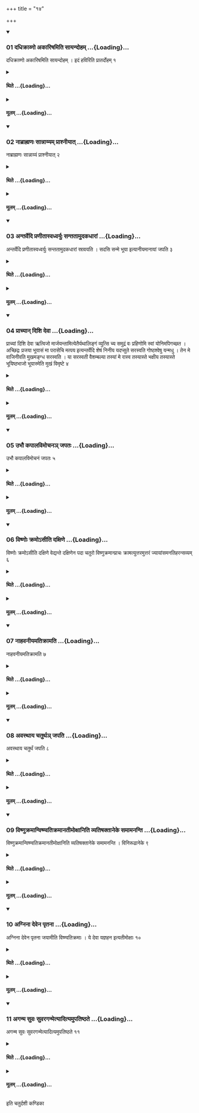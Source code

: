 +++
title = "१४"

+++

<div class="js_include" includetitle="true" newlevelforh1="3" unfilled url="/vedAH_yajuH/taittirIyam/sUtram/ApastambaH/shrautam/vishvAsa-prastutiH/04/14/01_dadhikrAvNo_akAriShamiti_sAyandoham.md">
<details open><summary><h3>01 दधिक्राव्णो अकारिषमिति सायन्दोहम् ...{Loading}...</h3></summary>

दधिक्राव्णो अकारिषमिति सायन्दोहम् । इदं हविरिति प्रातर्दोहम् १
</details>
</div>
<div class="js_include collapsed" newlevelforh1="4" title="थिते" unfilled url="/vedAH_yajuH/taittirIyam/sUtram/ApastambaH/shrautam/thite/04/14/01_dadhikrAvNo_akAriShamiti_sAyandoham.md">
<details><summary><h4>थिते ...{Loading}...</h4></summary>

दधिक्राव्णो अकारिषमिति सायन्दोहम् । इदं हविरिति प्रातर्दोहम् १
</details>
</div>
<div class="js_include collapsed" newlevelforh1="4" title="मूलम्" unfilled url="/vedAH_yajuH/taittirIyam/sUtram/ApastambaH/shrautam/mUlam/04/14/01_dadhikrAvNo_akAriShamiti_sAyandoham.md">
<details><summary><h4>मूलम् ...{Loading}...</h4></summary>

दधिक्राव्णो अकारिषमिति सायन्दोहम् । इदं हविरिति प्रातर्दोहम् १
</details>
</div>
<div class="js_include" includetitle="true" newlevelforh1="3" unfilled url="/vedAH_yajuH/taittirIyam/sUtram/ApastambaH/shrautam/vishvAsa-prastutiH/04/14/02_nAbrAhmaNaH_sAnnAyyam_prAshnIyAt.md">
<details open><summary><h3>02 नाब्राह्मणः सान्नाय्यम् प्राश्नीयात् ...{Loading}...</h3></summary>

नाब्राह्मणः सान्नाय्यं प्राश्नीयात् २
</details>
</div>
<div class="js_include collapsed" newlevelforh1="4" title="थिते" unfilled url="/vedAH_yajuH/taittirIyam/sUtram/ApastambaH/shrautam/thite/04/14/02_nAbrAhmaNaH_sAnnAyyam_prAshnIyAt.md">
<details><summary><h4>थिते ...{Loading}...</h4></summary>

नाब्राह्मणः सान्नाय्यं प्राश्नीयात् २
</details>
</div>
<div class="js_include collapsed" newlevelforh1="4" title="मूलम्" unfilled url="/vedAH_yajuH/taittirIyam/sUtram/ApastambaH/shrautam/mUlam/04/14/02_nAbrAhmaNaH_sAnnAyyam_prAshnIyAt.md">
<details><summary><h4>मूलम् ...{Loading}...</h4></summary>

नाब्राह्मणः सान्नाय्यं प्राश्नीयात् २
</details>
</div>
<div class="js_include" includetitle="true" newlevelforh1="3" unfilled url="/vedAH_yajuH/taittirIyam/sUtram/ApastambaH/shrautam/vishvAsa-prastutiH/04/14/03_antarvedi_praNItAsvadhvaryuH_santatAmudakadhArAM.md">
<details open><summary><h3>03 अन्तर्वेदि प्रणीतास्वध्वर्युः सन्ततामुदकधारां ...{Loading}...</h3></summary>

अन्तर्वेदि प्रणीतास्वध्वर्युः सन्ततामुदकधारां स्रावयति । सदसि सन्मे भूया इत्यानीयमानायां जपति ३
</details>
</div>
<div class="js_include collapsed" newlevelforh1="4" title="थिते" unfilled url="/vedAH_yajuH/taittirIyam/sUtram/ApastambaH/shrautam/thite/04/14/03_antarvedi_praNItAsvadhvaryuH_santatAmudakadhArAM.md">
<details><summary><h4>थिते ...{Loading}...</h4></summary>

अन्तर्वेदि प्रणीतास्वध्वर्युः सन्ततामुदकधारां स्रावयति । सदसि सन्मे भूया इत्यानीयमानायां जपति ३
</details>
</div>
<div class="js_include collapsed" newlevelforh1="4" title="मूलम्" unfilled url="/vedAH_yajuH/taittirIyam/sUtram/ApastambaH/shrautam/mUlam/04/14/03_antarvedi_praNItAsvadhvaryuH_santatAmudakadhArAM.md">
<details><summary><h4>मूलम् ...{Loading}...</h4></summary>

अन्तर्वेदि प्रणीतास्वध्वर्युः सन्ततामुदकधारां स्रावयति । सदसि सन्मे भूया इत्यानीयमानायां जपति ३
</details>
</div>
<div class="js_include" includetitle="true" newlevelforh1="3" unfilled url="/vedAH_yajuH/taittirIyam/sUtram/ApastambaH/shrautam/vishvAsa-prastutiH/04/14/04_prAchyAn_dishi_devA.md">
<details open><summary><h3>04 प्राच्यान् दिशि देवा ...{Loading}...</h3></summary>

प्राच्यां दिशि देवा ऋत्विजो मार्जयन्तामित्येतैर्यथालिङ्गं व्युत्सि च्य समुद्रं वः प्रहिणोमि स्वां योनिमपिगच्छत । अच्छिद्रः प्रजया भूयासं मा परासेचि मत्पय इत्यन्तर्वेदि शेषं निनीय यदप्सुते सरस्वति गोष्ठश्वेषु यन्मधु । तेन मे वाजिनीवति मुखमङ्ग्ध सरस्वति । या सरस्वती वैशम्बल्या तस्यां मे रास्व तस्यास्ते भक्षीय तस्यास्ते भूयिष्ठभाजो भूयास्मेति मुखं विमृष्टे ४
</details>
</div>
<div class="js_include collapsed" newlevelforh1="4" title="थिते" unfilled url="/vedAH_yajuH/taittirIyam/sUtram/ApastambaH/shrautam/thite/04/14/04_prAchyAn_dishi_devA.md">
<details><summary><h4>थिते ...{Loading}...</h4></summary>

प्राच्यां दिशि देवा ऋत्विजो मार्जयन्तामित्येतैर्यथालिङ्गं व्युत्सि च्य समुद्रं वः प्रहिणोमि स्वां योनिमपिगच्छत । अच्छिद्रः प्रजया भूयासं मा परासेचि मत्पय इत्यन्तर्वेदि शेषं निनीय यदप्सुते सरस्वति गोष्ठश्वेषु यन्मधु । तेन मे वाजिनीवति मुखमङ्ग्ध सरस्वति । या सरस्वती वैशम्बल्या तस्यां मे रास्व तस्यास्ते भक्षीय तस्यास्ते भूयिष्ठभाजो भूयास्मेति मुखं विमृष्टे ४
</details>
</div>
<div class="js_include collapsed" newlevelforh1="4" title="मूलम्" unfilled url="/vedAH_yajuH/taittirIyam/sUtram/ApastambaH/shrautam/mUlam/04/14/04_prAchyAn_dishi_devA.md">
<details><summary><h4>मूलम् ...{Loading}...</h4></summary>

प्राच्यां दिशि देवा ऋत्विजो मार्जयन्तामित्येतैर्यथालिङ्गं व्युत्सि च्य समुद्रं वः प्रहिणोमि स्वां योनिमपिगच्छत । अच्छिद्रः प्रजया भूयासं मा परासेचि मत्पय इत्यन्तर्वेदि शेषं निनीय यदप्सुते सरस्वति गोष्ठश्वेषु यन्मधु । तेन मे वाजिनीवति मुखमङ्ग्ध सरस्वति । या सरस्वती वैशम्बल्या तस्यां मे रास्व तस्यास्ते भक्षीय तस्यास्ते भूयिष्ठभाजो भूयास्मेति मुखं विमृष्टे ४
</details>
</div>
<div class="js_include" includetitle="true" newlevelforh1="3" unfilled url="/vedAH_yajuH/taittirIyam/sUtram/ApastambaH/shrautam/vishvAsa-prastutiH/04/14/05_ubhau_kapAlavimochana~n_japataH.md">
<details open><summary><h3>05 उभौ कपालविमोचनञ् जपतः ...{Loading}...</h3></summary>

उभौ कपालविमोचनं जपतः ५
</details>
</div>
<div class="js_include collapsed" newlevelforh1="4" title="थिते" unfilled url="/vedAH_yajuH/taittirIyam/sUtram/ApastambaH/shrautam/thite/04/14/05_ubhau_kapAlavimochana~n_japataH.md">
<details><summary><h4>थिते ...{Loading}...</h4></summary>

उभौ कपालविमोचनं जपतः ५
</details>
</div>
<div class="js_include collapsed" newlevelforh1="4" title="मूलम्" unfilled url="/vedAH_yajuH/taittirIyam/sUtram/ApastambaH/shrautam/mUlam/04/14/05_ubhau_kapAlavimochana~n_japataH.md">
<details><summary><h4>मूलम् ...{Loading}...</h4></summary>

उभौ कपालविमोचनं जपतः ५
</details>
</div>
<div class="js_include" includetitle="true" newlevelforh1="3" unfilled url="/vedAH_yajuH/taittirIyam/sUtram/ApastambaH/shrautam/vishvAsa-prastutiH/04/14/06_viShNoH_kramo-sIti_daxiNe.md">
<details open><summary><h3>06 विष्णोः क्रमोऽसीति दक्षिणे ...{Loading}...</h3></summary>

विष्णोः क्रमोऽसीति दक्षिणे वेद्यन्ते दक्षिणेन पदा चतुरो विष्णुक्रमान्प्राचः क्रामत्युत्तरमुत्तरं ज्यायांसमनतिहरन्सव्यम् ६
</details>
</div>
<div class="js_include collapsed" newlevelforh1="4" title="थिते" unfilled url="/vedAH_yajuH/taittirIyam/sUtram/ApastambaH/shrautam/thite/04/14/06_viShNoH_kramo-sIti_daxiNe.md">
<details><summary><h4>थिते ...{Loading}...</h4></summary>

विष्णोः क्रमोऽसीति दक्षिणे वेद्यन्ते दक्षिणेन पदा चतुरो विष्णुक्रमान्प्राचः क्रामत्युत्तरमुत्तरं ज्यायांसमनतिहरन्सव्यम् ६
</details>
</div>
<div class="js_include collapsed" newlevelforh1="4" title="मूलम्" unfilled url="/vedAH_yajuH/taittirIyam/sUtram/ApastambaH/shrautam/mUlam/04/14/06_viShNoH_kramo-sIti_daxiNe.md">
<details><summary><h4>मूलम् ...{Loading}...</h4></summary>

विष्णोः क्रमोऽसीति दक्षिणे वेद्यन्ते दक्षिणेन पदा चतुरो विष्णुक्रमान्प्राचः क्रामत्युत्तरमुत्तरं ज्यायांसमनतिहरन्सव्यम् ६
</details>
</div>
<div class="js_include" includetitle="true" newlevelforh1="3" unfilled url="/vedAH_yajuH/taittirIyam/sUtram/ApastambaH/shrautam/vishvAsa-prastutiH/04/14/07_nAhavanIyamatikrAmati.md">
<details open><summary><h3>07 नाहवनीयमतिक्रामति ...{Loading}...</h3></summary>

नाहवनीयमतिक्रामति ७
</details>
</div>
<div class="js_include collapsed" newlevelforh1="4" title="थिते" unfilled url="/vedAH_yajuH/taittirIyam/sUtram/ApastambaH/shrautam/thite/04/14/07_nAhavanIyamatikrAmati.md">
<details><summary><h4>थिते ...{Loading}...</h4></summary>

नाहवनीयमतिक्रामति ७
</details>
</div>
<div class="js_include collapsed" newlevelforh1="4" title="मूलम्" unfilled url="/vedAH_yajuH/taittirIyam/sUtram/ApastambaH/shrautam/mUlam/04/14/07_nAhavanIyamatikrAmati.md">
<details><summary><h4>मूलम् ...{Loading}...</h4></summary>

नाहवनीयमतिक्रामति ७
</details>
</div>
<div class="js_include" includetitle="true" newlevelforh1="3" unfilled url="/vedAH_yajuH/taittirIyam/sUtram/ApastambaH/shrautam/vishvAsa-prastutiH/04/14/08_avasthAya_chaturtha~n_japati.md">
<details open><summary><h3>08 अवस्थाय चतुर्थञ् जपति ...{Loading}...</h3></summary>

अवस्थाय चतुर्थं जपति ८
</details>
</div>
<div class="js_include collapsed" newlevelforh1="4" title="थिते" unfilled url="/vedAH_yajuH/taittirIyam/sUtram/ApastambaH/shrautam/thite/04/14/08_avasthAya_chaturtha~n_japati.md">
<details><summary><h4>थिते ...{Loading}...</h4></summary>

अवस्थाय चतुर्थं जपति ८
</details>
</div>
<div class="js_include collapsed" newlevelforh1="4" title="मूलम्" unfilled url="/vedAH_yajuH/taittirIyam/sUtram/ApastambaH/shrautam/mUlam/04/14/08_avasthAya_chaturtha~n_japati.md">
<details><summary><h4>मूलम् ...{Loading}...</h4></summary>

अवस्थाय चतुर्थं जपति ८
</details>
</div>
<div class="js_include" includetitle="true" newlevelforh1="3" unfilled url="/vedAH_yajuH/taittirIyam/sUtram/ApastambaH/shrautam/vishvAsa-prastutiH/04/14/09_viShNukramAnviShNvatikramAnatImoxAniti_vyatiShaktAneke_samAmananti.md">
<details open><summary><h3>09 विष्णुक्रमान्विष्ण्वतिक्रमानतीमोक्षानिति व्यतिषक्तानेके समामनन्ति ...{Loading}...</h3></summary>

विष्णुक्रमान्विष्ण्वतिक्रमानतीमोक्षानिति व्यतिषक्तानेके समामनन्ति । विनिरूढानेके ९
</details>
</div>
<div class="js_include collapsed" newlevelforh1="4" title="थिते" unfilled url="/vedAH_yajuH/taittirIyam/sUtram/ApastambaH/shrautam/thite/04/14/09_viShNukramAnviShNvatikramAnatImoxAniti_vyatiShaktAneke_samAmananti.md">
<details><summary><h4>थिते ...{Loading}...</h4></summary>

विष्णुक्रमान्विष्ण्वतिक्रमानतीमोक्षानिति व्यतिषक्तानेके समामनन्ति । विनिरूढानेके ९
</details>
</div>
<div class="js_include collapsed" newlevelforh1="4" title="मूलम्" unfilled url="/vedAH_yajuH/taittirIyam/sUtram/ApastambaH/shrautam/mUlam/04/14/09_viShNukramAnviShNvatikramAnatImoxAniti_vyatiShaktAneke_samAmananti.md">
<details><summary><h4>मूलम् ...{Loading}...</h4></summary>

विष्णुक्रमान्विष्ण्वतिक्रमानतीमोक्षानिति व्यतिषक्तानेके समामनन्ति । विनिरूढानेके ९
</details>
</div>
<div class="js_include" includetitle="true" newlevelforh1="3" unfilled url="/vedAH_yajuH/taittirIyam/sUtram/ApastambaH/shrautam/vishvAsa-prastutiH/04/14/10_agninA_devena_pRtanA.md">
<details open><summary><h3>10 अग्निना देवेन पृतना ...{Loading}...</h3></summary>

अग्निना देवेन पृतना जयामीति विष्ण्वतिक्रमाः । ये देवा यज्ञहन इत्यतीमोक्षाः १०
</details>
</div>
<div class="js_include collapsed" newlevelforh1="4" title="थिते" unfilled url="/vedAH_yajuH/taittirIyam/sUtram/ApastambaH/shrautam/thite/04/14/10_agninA_devena_pRtanA.md">
<details><summary><h4>थिते ...{Loading}...</h4></summary>

अग्निना देवेन पृतना जयामीति विष्ण्वतिक्रमाः । ये देवा यज्ञहन इत्यतीमोक्षाः १०
</details>
</div>
<div class="js_include collapsed" newlevelforh1="4" title="मूलम्" unfilled url="/vedAH_yajuH/taittirIyam/sUtram/ApastambaH/shrautam/mUlam/04/14/10_agninA_devena_pRtanA.md">
<details><summary><h4>मूलम् ...{Loading}...</h4></summary>

अग्निना देवेन पृतना जयामीति विष्ण्वतिक्रमाः । ये देवा यज्ञहन इत्यतीमोक्षाः १०
</details>
</div>
<div class="js_include" includetitle="true" newlevelforh1="3" unfilled url="/vedAH_yajuH/taittirIyam/sUtram/ApastambaH/shrautam/vishvAsa-prastutiH/04/14/11_aganma_suvaH_suvaraganmetyAdityamupatiShThate.md">
<details open><summary><h3>11 अगन्म सुवः सुवरगन्मेत्यादित्यमुपतिष्ठते ...{Loading}...</h3></summary>

अगन्म सुवः सुवरगन्मेत्यादित्यमुपतिष्ठते ११
</details>
</div>
<div class="js_include collapsed" newlevelforh1="4" title="थिते" unfilled url="/vedAH_yajuH/taittirIyam/sUtram/ApastambaH/shrautam/thite/04/14/11_aganma_suvaH_suvaraganmetyAdityamupatiShThate.md">
<details><summary><h4>थिते ...{Loading}...</h4></summary>

अगन्म सुवः सुवरगन्मेत्यादित्यमुपतिष्ठते ११
</details>
</div>
<div class="js_include collapsed" newlevelforh1="4" title="मूलम्" unfilled url="/vedAH_yajuH/taittirIyam/sUtram/ApastambaH/shrautam/mUlam/04/14/11_aganma_suvaH_suvaraganmetyAdityamupatiShThate.md">
<details><summary><h4>मूलम् ...{Loading}...</h4></summary>

अगन्म सुवः सुवरगन्मेत्यादित्यमुपतिष्ठते ११
</details>
</div>

  
इति चतुर्दशी कण्डिका 
